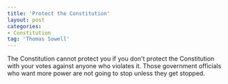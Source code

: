 ```yaml
---
title: 'Protect the Constitution'
layout: post
categories:
- Constitution
tag: 'Thomas Sowell'
---
```


The Constitution cannot protect you if you don't protect the Constitution with your votes against anyone who violates it. Those government officials who want more power are not going to stop unless they get stopped.